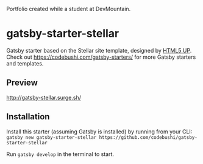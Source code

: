 Portfolio created while a student at DevMountain.

# gatsby-starter-stellar
Gatsby starter based on the Stellar site template, designed by [HTML5 UP](https://html5up.net/stellar). Check out https://codebushi.com/gatsby-starters/ for more Gatsby starters and templates.

## Preview

http://gatsby-stellar.surge.sh/

## Installation

Install this starter (assuming Gatsby is installed) by running from your CLI:
`gatsby new gatsby-starter-stellar https://github.com/codebushi/gatsby-starter-stellar`

Run `gatsby develop` in the terminal to start.
